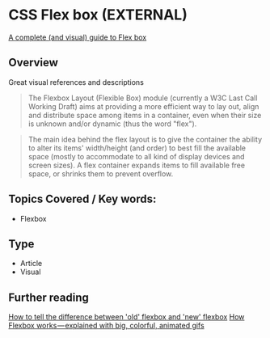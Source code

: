 # CSS Flex box (EXTERNAL)
[A complete (and visual) guide to Flex box](https://css-tricks.com/snippets/css/a-guide-to-flexbox/)


## Overview
Great visual references and descriptions

> The Flexbox Layout (Flexible Box) module (currently a W3C Last Call Working Draft) aims at providing a more
> efficient way to lay out, align and distribute space among items in a container, even when their size is
> unknown and/or dynamic (thus the word "flex").

> The main idea behind the flex layout is to give the container the ability to alter its items' width/height
> (and order) to best fill the available space (mostly to accommodate to all kind of display devices and
> screen sizes). A flex container expands items to fill available free space, or shrinks them to prevent
> overflow.

## Topics Covered / Key words:
- Flexbox

## Type
- Article
- Visual

## Further reading
[How to tell the difference between 'old' flexbox and 'new' flexbox](https://css-tricks.com/old-flexbox-and-new-flexbox/)
[How Flexbox works — explained with big, colorful, animated gifs](https://medium.freecodecamp.com/an-animated-guide-to-flexbox-d280cf6afc35#.pomiipfta)
